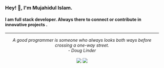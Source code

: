 

<div> 
<h3>
  <b> Hey! 👋, I'm Mujahidul Islam. </b>
  <h4> I am full stack developer. Always there to connect or contribute in innovative projects . <h4
</h3>
</div>
<hr>
<p align="center">
   <i>A good programmer is someone who always looks both ways before crossing a one-way street.</i>
   <br>
   <i>- Doug Linder</i>
   <br>
<br>
<!-- <a target="_blank" href="https://thomasgeorgethomas.com/"><img src="https://img.shields.io/badge/-WEB-FF4088?style=for-the-badge&logo=Hugo&logoColor=white"></img></a>	 -->
<a target="_blank" href="https://www.linkedin.com/in/mujahid20"><img src="https://img.shields.io/badge/-LinkedIn-0077B5?style=for-the-badge&logo=Linkedin&logoColor=white"></img></a>
<a target="_blank" href="mailto:mujahidcse20@gmail.com"><img src="https://img.shields.io/badge/-Gmail-D14836?style=for-the-badge&logo=Gmail&logoColor=white"></img></a>
<!-- <a target="_blank" href="https://public.tableau.com/app/profile/thomas.george.thomas"><img src="https://img.shields.io/badge/-Tableau-E97627?style=for-the-badge&logo=Tableau&logoColor=white"></img></a> -->
<!-- <a target="_blank" href="https://medium.com/@thomas-george-thomas"><img src="https://img.shields.io/badge/-Medium-12100E?style=for-the-badge&logo=Medium&logoColor=white"></img></a> -->
<!-- <a target="_blank" href="https://twitter.com/Thomas_George_T"><img src="https://img.shields.io/badge/-Twitter-1DA1F2?style=for-the-badge&logo=Twitter&logoColor=white"></img></a> -->

<br>
</p>   
